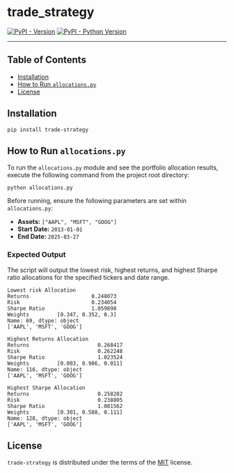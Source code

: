 # trade_strategy

[![PyPI - Version](https://img.shields.io/pypi/v/trade-strategy.svg)](https://pypi.org/project/trade-strategy)
[![PyPI - Python Version](https://img.shields.io/pypi/pyversions/trade-strategy.svg)](https://pypi.org/project/trade-strategy)

-----

## Table of Contents

- [Installation](#installation)
- [How to Run `allocations.py`](#how-to-run-allocationspy)
- [License](#license)

## Installation

```console
pip install trade-strategy
```

## How to Run `allocations.py`

To run the `allocations.py` module and see the portfolio allocation results, execute the following command from the project root directory:

```console
python allocations.py
```

Before running, ensure the following parameters are set within `allocations.py`:

- **Assets:** `["AAPL", "MSFT", "GOOG"]`
- **Start Date:** `2013-01-01`
- **End Date:** `2025-03-27`

### Expected Output

The script will output the lowest risk, highest returns, and highest Sharpe ratio allocations for the specified tickers and date range.

```
Lowest risk Allocation
Returns                    0.248073
Risk                       0.234054
Sharpe Ratio               1.059898
Weights         [0.347, 0.352, 0.3]
Name: 69, dtype: object
['AAPL', 'MSFT', 'GOOG']

Highest Returns Allocation
Returns                      0.268417
Risk                         0.262248
Sharpe Ratio                 1.023524
Weights         [0.003, 0.986, 0.011]
Name: 116, dtype: object
['AAPL', 'MSFT', 'GOOG']

Highest Sharpe Allocation
Returns                      0.258282
Risk                         0.238805
Sharpe Ratio                 1.081562
Weights         [0.301, 0.588, 0.111]
Name: 128, dtype: object
['AAPL', 'MSFT', 'GOOG']
```

## License

`trade-strategy` is distributed under the terms of the [MIT](https://spdx.org/licenses/MIT.html) license.